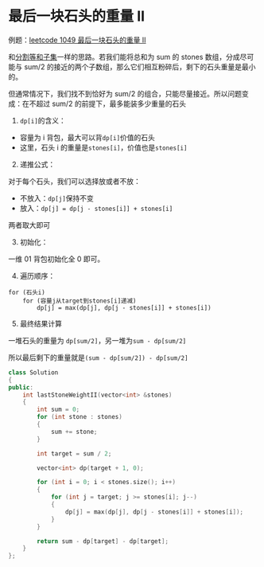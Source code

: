 # 最后一块石头的重量 II

例题：[leetcode 1049 最后一块石头的重量 II](https://leetcode.cn/problems/last-stone-weight-ii/description/)

和[分割等和子集](../../Day30/分割等和子集/)一样的思路。若我们能将总和为 sum 的 stones 数组，分成尽可能与 sum/2 的接近的两个子数组，那么它们相互粉碎后，剩下的石头重量是最小的。

但通常情况下，我们找不到恰好为 sum/2 的组合，只能尽量接近。所以问题变成：在不超过 sum/2 的前提下，最多能装多少重量的石头

1. `dp[i]`的含义：

- 容量为 i 背包，最大可以背`dp[i]`价值的石头
- 这里，石头 i 的重量是`stones[i]`，价值也是`stones[i]`

2. 递推公式：

对于每个石头，我们可以选择放或者不放：

- 不放入：`dp[j]`保持不变
- 放入：`dp[j] = dp[j - stones[i]] + stones[i]`

两者取大即可

3. 初始化：

一维 01 背包初始化全 0 即可。

4. 遍历顺序：

```
for (石头i)
    for (容量j从target到stones[i]递减)
        dp[j] = max(dp[j], dp[j - stones[i]] + stones[i])
```

5. 最终结果计算

一堆石头的重量为 `dp[sum/2]`，另一堆为`sum - dp[sum/2]`

所以最后剩下的重量就是`(sum - dp[sum/2]) - dp[sum/2]`

```cpp
class Solution
{
public:
    int lastStoneWeightII(vector<int> &stones)
    {
        int sum = 0;
        for (int stone : stones)
        {
            sum += stone;
        }

        int target = sum / 2;

        vector<int> dp(target + 1, 0);

        for (int i = 0; i < stones.size(); i++)
        {
            for (int j = target; j >= stones[i]; j--)
            {
                dp[j] = max(dp[j], dp[j - stones[i]] + stones[i]);
            }
        }

        return sum - dp[target] - dp[target];
    }
};
```
